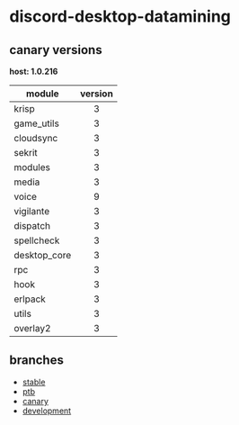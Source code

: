 # discord-desktop-datamining

## canary versions

**host: 1.0.216**

| module | version |
| ------ | :-----: |
| krisp | 3 |
| game_utils | 3 |
| cloudsync | 3 |
| sekrit | 3 |
| modules | 3 |
| media | 3 |
| voice | 9 |
| vigilante | 3 |
| dispatch | 3 |
| spellcheck | 3 |
| desktop_core | 3 |
| rpc | 3 |
| hook | 3 |
| erlpack | 3 |
| utils | 3 |
| overlay2 | 3 |

## branches

- [stable](https://github.com/OpenAsar/discord-desktop-datamining/tree/stable)
- [ptb](https://github.com/OpenAsar/discord-desktop-datamining/tree/ptb)
- [canary](https://github.com/OpenAsar/discord-desktop-datamining/tree/canary)
- [development](https://github.com/OpenAsar/discord-desktop-datamining/tree/development)